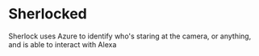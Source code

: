 # Sherlocked
Sherlock uses Azure to identify who's staring at the camera, or anything, and is able to interact with Alexa
